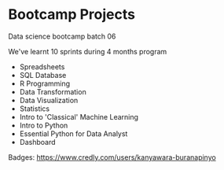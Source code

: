 # Bootcamp Projects
Data science bootcamp batch 06 

We've learnt 10 sprints during 4 months program
- Spreadsheets
- SQL Database
- R Programming
- Data Transformation
- Data Visualization 
- Statistics
- Intro to 'Classical' Machine Learning
- Intro to Python
- Essential Python for Data Analyst
- Dashboard

Badges: https://www.credly.com/users/kanyawara-buranapinyo
